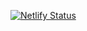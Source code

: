 [![Netlify Status](https://api.netlify.com/api/v1/badges/93e953b6-34e7-48fc-a6b5-20017e5fffd6/deploy-status)](https://app.netlify.com/sites/winbot/deploys)
